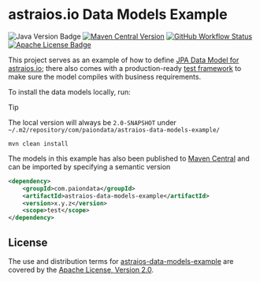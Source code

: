 astraios.io Data Models Example
===============================

![Java Version Badge][Java Version Badge]
[![Maven Central Version][Maven Central Version Badge]][Maven Central Version URL]
[![GitHub Workflow Status][GitHub Workflow Status]][GitHub Workflow Status URL]
[![Apache License Badge]][Apache License, Version 2.0]

This project serves as an example of how to define [JPA Data Model for astraios.io]; there also comes with a
production-ready [test framework] to make sure the model compiles with business requirements.

To install the data models locally, run:

> [!TIP]
>
> The local version will always be `2.0-SNAPSHOT` under `~/.m2/repository/com/paiondata/astraios-data-models-example/`

```console
mvn clean install
```

The models in this example has also been published to [Maven Central][Maven Central Version URL] and can be imported
by specifying a semantic version

```xml
<dependency>
    <groupId>com.paiondata</groupId>
    <artifactId>astraios-data-models-example</artifactId>
    <version>x.y.z</version>
    <scope>test</scope>
</dependency>
```

License
-------

The use and distribution terms for [astraios-data-models-example] are covered by the [Apache License, Version 2.0].

[Apache License Badge]: https://img.shields.io/badge/Apache%202.0-F25910.svg?style=for-the-badge&logo=Apache&logoColor=white
[Apache License, Version 2.0]: https://www.apache.org/licenses/LICENSE-2.0

[GitHub Workflow Status]: https://img.shields.io/github/actions/workflow/status/paion-data/astraios-data-models-example/ci-cd.yml?branch=master&logo=github&style=for-the-badge
[GitHub Workflow Status URL]: https://github.com/paion-data/astraios-data-models-example/actions/workflows/ci-cd.yml

[Java Version Badge]: https://img.shields.io/badge/Java-17-brightgreen?style=for-the-badge&logo=OpenJDK&logoColor=white
[astraios-data-models-example]: https://github.com/paion-data/astraios-data-models-example
[JPA Data Model for astraios.io]: https://elide.paion-data.dev/docs/data-model

[Maven Central Version Badge]: https://img.shields.io/maven-central/v/com.paiondata/astraios-data-models-example?style=for-the-badge&logo=apachemaven&labelColor=1B1C30&color=4D9FEA
[Maven Central Version URL]: https://central.sonatype.com/artifact/com.paiondata/astraios-data-models-example

[test framework]: https://github.com/paion-data/astraios-data-models-acceptance-tests

